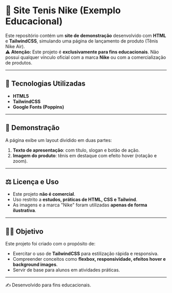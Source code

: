 # 🏀 Site Tenis Nike (Exemplo Educacional)

Este repositório contém um **site de demonstração** desenvolvido com **HTML** e **TailwindCSS**, simulando uma página de lançamento de produto (Tênis Nike Air).  
⚠️ **Atenção:** Este projeto é **exclusivamente para fins educacionais**. Não possui qualquer vínculo oficial com a marca **Nike** ou com a comercialização de produtos.

---

## 🚀 Tecnologias Utilizadas
- **HTML5**
- **TailwindCSS**
- **Google Fonts (Poppins)**

---

## 📸 Demonstração
A página exibe um layout dividido em duas partes:
1. **Texto de apresentação**: com título, slogan e botão de ação.
2. **Imagem do produto**: tênis em destaque com efeito hover (rotação e zoom).

---

## ⚖️ Licença e Uso
- Este projeto **não é comercial**.
- Uso restrito a **estudos, práticas de HTML, CSS e Tailwind**.
- As imagens e a marca "Nike" foram utilizadas **apenas de forma ilustrativa**.

---

## 👨‍🏫 Objetivo
Este projeto foi criado com o propósito de:
- Exercitar o uso de **TailwindCSS** para estilização rápida e responsiva.
- Compreender conceitos como **flexbox, responsividade, efeitos hover e background images**.
- Servir de base para alunos em atividades práticas.

---

✍️ Desenvolvido para fins educacionais.  
